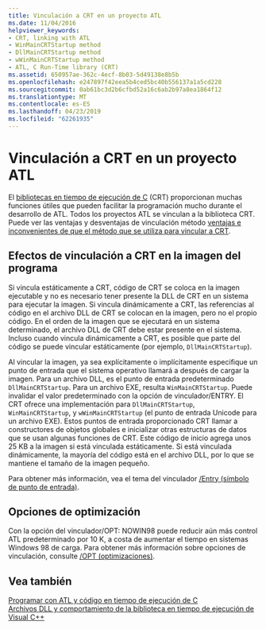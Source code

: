 ```yaml
---
title: Vinculación a CRT en un proyecto ATL
ms.date: 11/04/2016
helpviewer_keywords:
- CRT, linking with ATL
- WinMainCRTStartup method
- DllMainCRTStartup method
- wWinMainCRTStartup method
- ATL, C Run-Time library (CRT)
ms.assetid: 650957ae-362c-4ecf-8b03-5d49138e8b5b
ms.openlocfilehash: e247897f42eea5b4ced5bc40b556137a1a5cd228
ms.sourcegitcommit: 0ab61bc3d2b6cfbd52a16c6ab2b97a8ea1864f12
ms.translationtype: MT
ms.contentlocale: es-ES
ms.lasthandoff: 04/23/2019
ms.locfileid: "62261935"
---
```

# <a name="linking-to-the-crt-in-your-atl-project"></a>Vinculación a CRT en un proyecto ATL

El [bibliotecas en tiempo de ejecución de C](../c-runtime-library/crt-library-features.md) (CRT) proporcionan muchas funciones útiles que pueden facilitar la programación mucho durante el desarrollo de ATL. Todos los proyectos ATL se vinculan a la biblioteca CRT. Puede ver las ventajas y desventajas de vinculación método [ventajas e inconvenientes de que el método que se utiliza para vincular a CRT](../atl/benefits-and-tradeoffs-of-the-method-used-to-link-to-the-crt.md).

## <a name="effects-of-linking-to-the-crt-on-your-program-image"></a>Efectos de vinculación a CRT en la imagen del programa

Si vincula estáticamente a CRT, código de CRT se coloca en la imagen ejecutable y no es necesario tener presente la DLL de CRT en un sistema para ejecutar la imagen. Si vincula dinámicamente a CRT, las referencias al código en el archivo DLL de CRT se colocan en la imagen, pero no el propio código. En el orden de la imagen que se ejecutará en un sistema determinado, el archivo DLL de CRT debe estar presente en el sistema. Incluso cuando vincula dinámicamente a CRT, es posible que parte del código se puede vincular estáticamente (por ejemplo, `DllMainCRTStartup`).

Al vincular la imagen, ya sea explícitamente o implícitamente especifique un punto de entrada que el sistema operativo llamará a después de cargar la imagen. Para un archivo DLL, es el punto de entrada predeterminado `DllMainCRTStartup`. Para un archivo EXE, resulta `WinMainCRTStartup`. Puede invalidar el valor predeterminado con la opción de vinculador/ENTRY. El CRT ofrece una implementación para `DllMainCRTStartup`, `WinMainCRTStartup`, y `wWinMainCRTStartup` (el punto de entrada Unicode para un archivo EXE). Estos puntos de entrada proporcionado CRT llamar a constructores de objetos globales e inicializar otras estructuras de datos que se usan algunas funciones de CRT. Este código de inicio agrega unos 25 KB a la imagen si está vinculada estáticamente. Si está vinculada dinámicamente, la mayoría del código está en el archivo DLL, por lo que se mantiene el tamaño de la imagen pequeño.

Para obtener más información, vea el tema del vinculador [/Entry (símbolo de punto de entrada)](../build/reference/entry-entry-point-symbol.md).

## <a name="optimization-options"></a>Opciones de optimización

Con la opción del vinculador/OPT: NOWIN98 puede reducir aún más control ATL predeterminado por 10 K, a costa de aumentar el tiempo en sistemas Windows 98 de carga. Para obtener más información sobre opciones de vinculación, consulte [/OPT (optimizaciones)](../build/reference/opt-optimizations.md).

## <a name="see-also"></a>Vea también

[Programar con ATL y código en tiempo de ejecución de C](../atl/programming-with-atl-and-c-run-time-code.md)<br/>
[Archivos DLL y comportamiento de la biblioteca en tiempo de ejecución de Visual C++](../build/run-time-library-behavior.md)
